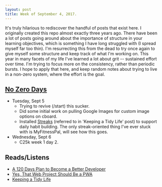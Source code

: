 ```yaml
---
layout: post
title: Week of September 4, 2017.
---
```


It's truly hilarious to rediscover the handful of posts that exist here. I originally created this repo almost exactly three years ago. There have been a lot of posts going around about the importance of structure in your learning objectives, which is something I have long struggled with (I spread myself far too thin). I'm resurrecting this from the dead to try once again to give myself some structure and keep track of what I'm working on. This year in many facets of my life I've learned a lot about grit -- sustained effort over time. I'm trying to focus more on the consistency, rather than periodic bursts. I hope to apply that here, and keep random notes about trying to live in a non-zero system, where the effort is the goal.

## [No Zero Days](https://www.reddit.com/r/getdisciplined/comments/1q96b5/i_just_dont_care_about_myself/cdah4af/)
* Tuesday, Sept 5
  * Trying to revive (/start) this sucker.
  * Did some initial work on pulling Google Images for custom image options on cboard.
  * Installed [Streaks](https://streaksapp.com/) (referred to in 'Keeping a Tidy Life' post) to support daily habit building. The only streak-oriented thing I've ever stuck with is MyFitnessPal, will see how this goes.
* Wednesday, Sept 6
  * C25k week 1 day 2.

## Reads/Listens
* [A 120 Days Plan to Become a Better Developer](https://hackernoon.com/a-120-days-plan-to-become-a-better-developer-120daysbetterdev-4c3bbbdf31ee)
* [Yes, That Web Project Should Be a PWA](https://alistapart.com/article/yes-that-web-project-should-be-a-pwa)
* [Keeping a Tidy Life](https://medium.com/@ctrlaltjustine/keeping-a-tidy-life-f01bbe2a9b3e)
